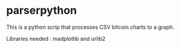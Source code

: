 # parserpython


This is a python scrip that processes CSV bitcoin charts to a graph.

Libraries needed : madplotlib and urlib2
